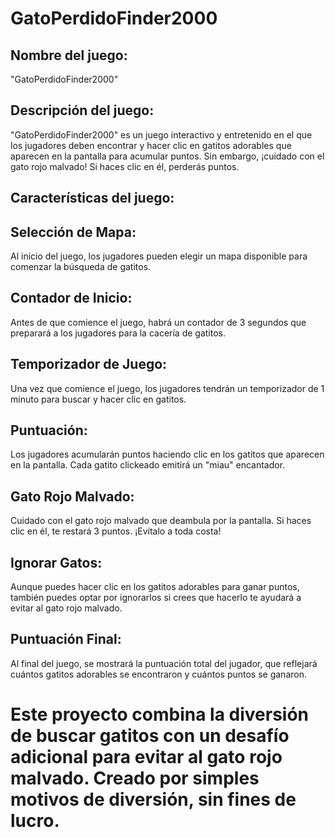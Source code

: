 # GatoPerdidoFinder2000

## Nombre del juego: 
"GatoPerdidoFinder2000"

## Descripción del juego:
"GatoPerdidoFinder2000" es un juego interactivo y entretenido en el que los jugadores deben encontrar y hacer clic en gatitos adorables que aparecen en la pantalla para acumular puntos. Sin embargo, ¡cuidado con el gato rojo malvado! Si haces clic en él, perderás puntos.

## Características del juego:

## Selección de Mapa: 
Al inicio del juego, los jugadores pueden elegir un mapa disponible para comenzar la búsqueda de gatitos.

## Contador de Inicio: 
Antes de que comience el juego, habrá un contador de 3 segundos que preparará a los jugadores para la cacería de gatitos.

## Temporizador de Juego: 
Una vez que comience el juego, los jugadores tendrán un temporizador de 1 minuto para buscar y hacer clic en gatitos.

## Puntuación: 
Los jugadores acumularán puntos haciendo clic en los gatitos que aparecen en la pantalla. Cada gatito clickeado emitirá un "miau" encantador.

## Gato Rojo Malvado: 
Cuidado con el gato rojo malvado que deambula por la pantalla. Si haces clic en él, te restará 3 puntos. ¡Evítalo a toda costa!

## Ignorar Gatos: 
Aunque puedes hacer clic en los gatitos adorables para ganar puntos, también puedes optar por ignorarlos si crees que hacerlo te ayudará a evitar al gato rojo malvado.

## Puntuación Final: 
Al final del juego, se mostrará la puntuación total del jugador, que reflejará cuántos gatitos adorables se encontraron y cuántos puntos se ganaron.

# Este proyecto combina la diversión de buscar gatitos con un desafío adicional para evitar al gato rojo malvado. Creado por simples motivos de diversión, sin fines de lucro.
